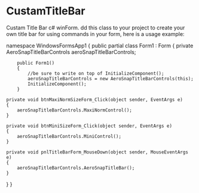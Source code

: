 # CustamTitleBar
Custam Title Bar c# winForm.
dd this class to your project to create your own title bar for using commands in your form, here is a usage example:

namespace WindowsFormsApp1
{
    public partial class Form1 : Form
    {
        private AeroSnapTitleBarControls aeroSnapTitleBarControls;

        public Form1()
        {
            //be sure to write on top of InitializeComponent();
            aeroSnapTitleBarControls = new AeroSnapTitleBarControls(this);
            InitializeComponent();
        }
        
    private void btnMaxiNormSizeForm_Click(object sender, EventArgs e)
    {
        aeroSnapTitleBarControls.MaxiNormControl();
    }

    private void btnMiniSizeForm_Click(object sender, EventArgs e)
    {
        aeroSnapTitleBarControls.MiniControl();
    }

    private void pnlTitleBarForm_MouseDown(object sender, MouseEventArgs e)
    {
        aeroSnapTitleBarControls.AeroSnapTitleBar();
    }
  } 
}
